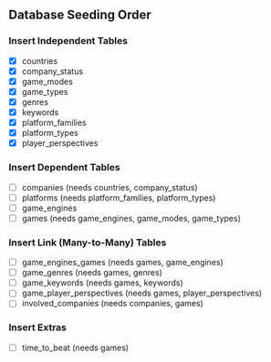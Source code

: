 ## Database Seeding Order

### Insert Independent Tables

- [x] countries
- [x] company_status
- [x] game_modes
- [x] game_types
- [x] genres
- [x] keywords
- [x] platform_families
- [x] platform_types
- [x] player_perspectives

### Insert Dependent Tables

- [ ] companies (needs countries, company_status)
- [ ] platforms (needs platform_families, platform_types)
- [ ] game_engines
- [ ] games (needs game_engines, game_modes, game_types)

### Insert Link (Many-to-Many) Tables

- [ ] game_engines_games (needs games, game_engines)
- [ ] game_genres (needs games, genres)
- [ ] game_keywords (needs games, keywords)
- [ ] game_player_perspectives (needs games, player_perspectives)
- [ ] involved_companies (needs companies, games)

### Insert Extras

- [ ] time_to_beat (needs games)
